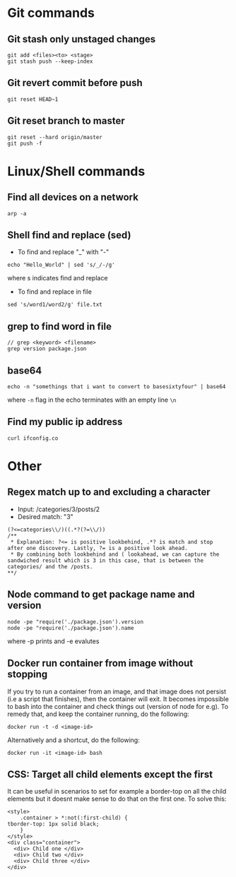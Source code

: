 # Git commands
## Git stash only unstaged changes
```
git add <files><to> <stage>
git stash push --keep-index
```
## Git revert commit before push
```
git reset HEAD~1
```
## Git reset branch to master
```
git reset --hard origin/master
git push -f
```
# Linux/Shell commands
## Find all devices on a network
```
arp -a
```
## Shell find and replace (sed)
- To find and replace "_" with "-"
```
echo "Hello_World" | sed 's/_/-/g'
```
where s indicates find and replace
- To find and replace in file
```
sed 's/word1/word2/g' file.txt
```
## grep to find word in file
```
// grep <keyword> <filename>
grep version package.json
```

## base64
```
echo -n "somethings that i want to convert to basesixtyfour" | base64
```
where `-n` flag in the echo terminates with an empty line `\n`

## Find my public ip address
```
curl ifconfig.co
```

# Other
## Regex match up to and excluding a character
- Input: /categories/3/posts/2
- Desired match: "3"
```
(?<=categories\\/)((.*?(?=\\/))
/**
 * Explanation: ?<= is positive lookbehind, .*? is match and stop after one discovery. Lastly, ?= is a positive look ahead.
 * By combining both lookbehind and ( lookahead, we can capture the sandwiched result which is 3 in this case, that is between the categories/ and the /posts.
**/
```
## Node command to get package name and version
```
node -pe "require('./package.json').version
node -pe "require('./package.json').name
```
where -p prints and -e evalutes

## Docker run container from image without stopping
If you try to run a container from an image, and that image does not persist (i.e a script that finishes), then the container will exit. It becomes impossible to bash into the container and check things out (version of node for e.g).
To remedy that, and keep the container running, do the following:
```
docker run -t -d <image-id>
```
Alternatively and a shortcut, do the following:
```
docker run -it <image-id> bash
```
## CSS: Target all child elements except the first
It can be useful in scenarios to set for example a border-top on all the child elements but it doesnt make sense to do that on the first one.
To solve this:
```
<style>
    .container > *:not(:first-child) {
tborder-top: 1px solid black;
    }
</style>
<div class="container">
  <div> Child one </div>
  <div> Child two </div>
  <div> Child three </div>
</div>
```
